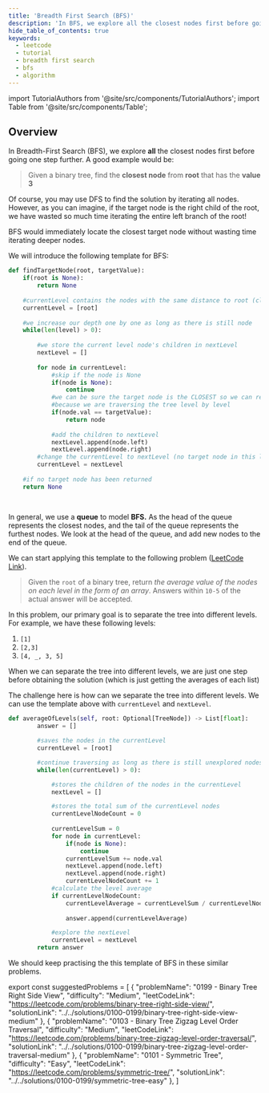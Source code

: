 ```yaml
---
title: 'Breadth First Search (BFS)'
description: 'In BFS, we explore all the closest nodes first before going one step further.'
hide_table_of_contents: true
keywords:
  - leetcode
  - tutorial
  - breadth first search
  - bfs
  - algorithm
---
```


import TutorialAuthors from '@site/src/components/TutorialAuthors';
import Table from '@site/src/components/Table';

<TutorialAuthors names="@heiheihang"/>

## Overview

In Breadth-First Search (BFS), we explore **all** the closest nodes first before going one step further. A good example would be:

> Given a binary tree, find the **closest node** from **root** that has the **value 3**

Of course, you may use DFS to find the solution by iterating all nodes. However, as you can imagine, if the target node is the right child of the root, we have wasted so much time iterating the entire left branch of the root!

BFS would immediately locate the closest target node without wasting time iterating deeper nodes.

We will introduce the following template for BFS:

```python
def findTargetNode(root, targetValue):
    if(root is None):
        return None
    
    #currentLevel contains the nodes with the same distance to root (closest so far)
    currentLevel = [root]
    
    #we increase our depth one by one as long as there is still node
    while(len(level) > 0):
    
        #we store the current level node's children in nextLevel
        nextLevel = []
        
        for node in currentLevel:
            #skip if the node is None
            if(node is None):
                continue
            #we can be sure the target node is the CLOSEST so we can return
            #because we are traversing the tree level by level
            if(node.val == targetValue):
                return node
                
            #add the children to nextLevel
            nextLevel.append(node.left)
            nextLevel.append(node.right)
        #change the currentLevel to nextLevel (no target node in this level, go next)
        currentLevel = nextLevel
    
    #if no target node has been returned    
    return None
    
    
```

In general, we use a **queue** to model **BFS.** As the head of the queue represents the closest nodes, and the tail of the queue represents the furthest nodes. We look at the head of the queue, and add new nodes to the end of the queue.

We can start applying this template to the following problem ([LeetCode Link](https://leetcode.com/problems/average-of-levels-in-binary-tree/)).

> Given the `root` of a binary tree, return _the average value of the nodes on each level in the form of an array_. Answers within `10-5` of the actual answer will be accepted.

In this problem, our primary goal is to separate the tree into different levels. For example, we have these following levels:

1. `[1]`
2. `[2,3]`
3. `[4, _, 3, 5]`

When we can separate the tree into different levels, we are just one step before obtaining the solution (which is just getting the averages of each list)

The challenge here is how can we separate the tree into different levels. We can use the template above with `currentLevel` and `nextLevel`.

```python
def averageOfLevels(self, root: Optional[TreeNode]) -> List[float]:
        answer = []

        #saves the nodes in the currentLevel
        currentLevel = [root]

        #continue traversing as long as there is still unexplored nodes
        while(len(currentLevel) > 0):

            #stores the children of the nodes in the currentLevel
            nextLevel = []

            #stores the total sum of the currentLevel nodes
            currentLevelNodeCount = 0
            
            currentLevelSum = 0
            for node in currentLevel:
                if(node is None):
                    continue
                currentLevelSum += node.val
                nextLevel.append(node.left)
                nextLevel.append(node.right)
                currentLevelNodeCount += 1
            #calculate the level average
            if currentLevelNodeCount:
                currentLevelAverage = currentLevelSum / currentLevelNodeCount
                
                answer.append(currentLevelAverage)

            #explore the nextLevel
            currentLevel = nextLevel
        return answer
```

We should keep practising the this template of BFS in these similar problems.

export const suggestedProblems = [
  {
    "problemName": "0199 -  Binary Tree Right Side View",
    "difficulty": "Medium",
    "leetCodeLink": "https://leetcode.com/problems/binary-tree-right-side-view/",
    "solutionLink": "../../solutions/0100-0199/binary-tree-right-side-view-medium"
  },
  {
    "problemName": "0103 - Binary Tree Zigzag Level Order Traversal",
    "difficulty": "Medium",
    "leetCodeLink": "https://leetcode.com/problems/binary-tree-zigzag-level-order-traversal/",
    "solutionLink": "../../solutions/0100-0199/binary-tree-zigzag-level-order-traversal-medium"
  },
  {
    "problemName": "0101 - Symmetric Tree",
    "difficulty": "Easy",
    "leetCodeLink": "https://leetcode.com/problems/symmetric-tree/",
    "solutionLink": "../../solutions/0100-0199/symmetric-tree-easy"
  },
]

<Table title="Suggested Problems" data={suggestedProblems} />
